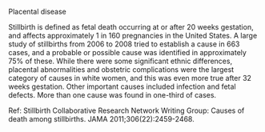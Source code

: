 Placental disease

Stillbirth is defined as fetal death occurring at or after 20 weeks gestation, and affects approximately 1 in 160 pregnancies in the United States. A large study of stillbirths from 2006 to 2008 tried to establish a cause in 663 cases, and a probable or possible cause was identified in approximately 75% of these. While there were some significant ethnic differences, placental abnormalities and obstetric complications were the largest category of causes in white women, and this was even more true after 32 weeks gestation. Other important causes included infection and fetal defects. More than one cause was found in one-third of cases.

Ref:  Stillbirth Collaborative Research Network Writing Group: Causes of death among stillbirths. JAMA 2011;306(22):2459-2468.